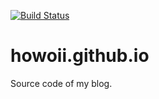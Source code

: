 [![Build Status](https://travis-ci.org/howoii/howoii.github.io.svg?branch=main)](https://travis-ci.org/howoii/howoii.github.io)

# howoii.github.io

Source code of my blog.

